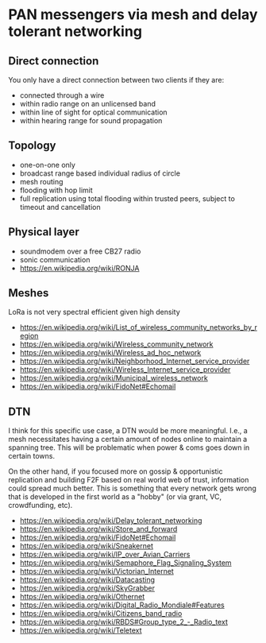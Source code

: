 # PAN messengers via mesh and delay tolerant networking

## Direct connection

You only have a direct connection between two clients if they are:

* connected through a wire
* within radio range on an unlicensed band
* within line of sight for optical communication
* within hearing range for sound propagation

## Topology

* one-on-one only
* broadcast range based individual radius of circle
* mesh routing
* flooding with hop limit
* full replication using total flooding within trusted peers, subject to timeout and cancellation

## Physical layer

* soundmodem over a free CB27 radio
* sonic communication
* https://en.wikipedia.org/wiki/RONJA

## Meshes

LoRa is not very spectral efficient given high density

* https://en.wikipedia.org/wiki/List_of_wireless_community_networks_by_region
* https://en.wikipedia.org/wiki/Wireless_community_network
* https://en.wikipedia.org/wiki/Wireless_ad_hoc_network
* https://en.wikipedia.org/wiki/Neighborhood_Internet_service_provider
* https://en.wikipedia.org/wiki/Wireless_Internet_service_provider
* https://en.wikipedia.org/wiki/Municipal_wireless_network
* https://en.wikipedia.org/wiki/FidoNet#Echomail

## DTN

I think for this specific use case, a DTN would be more meaningful. I.e., a mesh necessitates having a certain amount of nodes online to maintain a spanning tree. This will be problematic when power & coms goes down in certain towns.

On the other hand, if you focused more on gossip & opportunistic replication and building F2F based on real world web of trust, information could spread much better. This is something that every network gets wrong that is developed in the first world as a "hobby" (or via grant, VC, crowdfunding, etc).

* https://en.wikipedia.org/wiki/Delay_tolerant_networking
* https://en.wikipedia.org/wiki/Store_and_forward
* https://en.wikipedia.org/wiki/FidoNet#Echomail
* https://en.wikipedia.org/wiki/Sneakernet
* https://en.wikipedia.org/wiki/IP_over_Avian_Carriers
* https://en.wikipedia.org/wiki/Semaphore_Flag_Signaling_System
* https://en.wikipedia.org/wiki/Victorian_Internet
* https://en.wikipedia.org/wiki/Datacasting
* https://en.wikipedia.org/wiki/SkyGrabber
* https://en.wikipedia.org/wiki/Othernet
* https://en.wikipedia.org/wiki/Digital_Radio_Mondiale#Features
* https://en.wikipedia.org/wiki/Citizens_band_radio
* https://en.wikipedia.org/wiki/RBDS#Group_type_2_-_Radio_text
* https://en.wikipedia.org/wiki/Teletext
